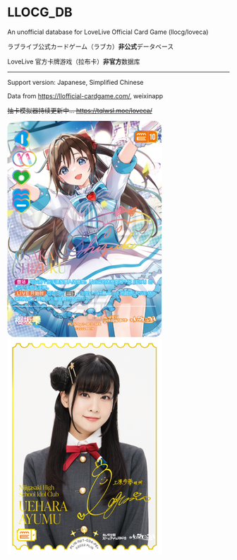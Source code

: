 # LLOCG_DB

An unofficial database for LoveLive Official Card Game (llocg/loveca)

ラブライブ公式カードゲーム（ラブカ）**非公式**データベース

 LoveLive 官方卡牌游戏（拉布卡）**非官方**数据库

------

Support version: Japanese, Simplified Chinese

Data from https://llofficial-cardgame.com/, weixinapp

~~抽卡模拟器持续更新中... https://tqlwsl.moe/loveca/~~

<img src="/img/cards_cn/PL!N-bp1-003-SEC.png" width="350" alt="wlp"> <img src="/img/cards/BP01/PL!N-bp1-034-PE2.png" width="350" alt="hswlp">

